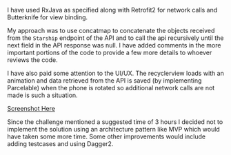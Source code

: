 I have used RxJava as specified along with Retrofit2 for network calls and Butterknife for view binding.

My approach was to use concatmap to concatenate the objects received from the `Starship` endpoint of the API and to call the api recursively until the next field in the API response was null. I have added comments in the more important portions of the code to provide a few more details to whoever reviews the code. 

I have also paid some attention to the UI/UX. The recyclerview loads with an animation and data retrieved from the API is saved (by implementing Parcelable) when the phone is rotated so additional network calls are not made is such a situation.

[Screenshot Here](Demo_Screenshot.png)

Since the challenge mentioned a suggested time of 3 hours I decided not to implement the solution using an architecture pattern like MVP which would have taken some more time. Some other improvements would include adding testcases and using Dagger2.  